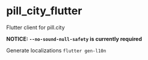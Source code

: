 # pill_city_flutter

Flutter client for pill.city

**NOTICE: `--no-sound-null-safety` is currently required**

Generate localizations `flutter gen-l10n `
